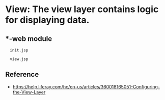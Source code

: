 # View: The view layer contains logic for displaying data.

## *-web module

      init.jsp

      view.jsp

## Reference

- https://help.liferay.com/hc/en-us/articles/360018165051-Configuring-the-View-Layer
